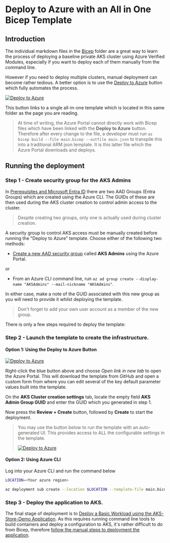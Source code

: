 # Deploy to Azure with an All in One Bicep Template

## Introduction

The individual markdown files in the [Bicep](..) folder are a great way to learn the process of deploying a baseline private AKS cluster using Azure Verified Modules, especially if you want to deploy each of them manually from the command line.

However if you need to deploy multiple clusters, manual deployment can become rather tedious. A better option is to use the [Deploy to Azure](https://learn.microsoft.com/en-us/azure/azure-resource-manager/templates/deploy-to-azure-button) button which fully automates the process.

[![Deploy to Azure](https://aka.ms/deploytoazurebutton)](https://portal.azure.com/#view/Microsoft_Azure_CreateUIDef/CustomDeploymentBlade/uri/https%3A%2F%2Fraw.githubusercontent.com%2FAzure%2FAKS-Landing-Zone-Accelerator%2Fmain%2FScenarios%2FAKS-Secure-Baseline-PrivateCluster%2FBicep%2FAll-in-One-Bicep%2Fmain.json/uiFormDefinitionUri/https%3A%2F%2Fraw.githubusercontent.com%2FAzure%2FAKS-Landing-Zone-Accelerator%2Fmain%2FScenarios%2FAKS-Secure-Baseline-PrivateCluster%2FBicep%2FAll-in-One-Bicep%2Fmain.portal.ui.json)

This button links to a single all-in-one template which is located in this same folder as the page you are reading.

> At time of writing, the Azure Portal cannot directly work with Bicep files which have been linked with the **Deploy to Azure** button. Therefore after every change to the file, a developer must run `az bicep build --file main.bicep --outfile main.json` to transpile this into a traditional ARM json template. It is this latter file which the Azure Portal downloads and deploys.

## Running the deployment

### Step 1 - Create security group for the AKS Admins

In [Prerequisites and Microsoft Entra ID](../02-eid.md) there are two AAD Groups (Entra Groups) which are created using the Azure CLI. The GUIDs of these are then used during the AKS cluster creation to control admin access to the cluster.

> Despite creating two groups, only one is actually used during cluster creation.

A security group to control AKS access must be manually created before running the "Deploy to Azure" template. Choose either of the following two methods:

* [Create a new AAD security group](https://learn.microsoft.com/en-us/entra/fundamentals/how-to-manage-groups) called **AKS Admins** using the Azure Portal.

or

* From an Azure CLI command line, run `az ad group create --display-name "AKSAdmins" --mail-nickname "AKSAdmins"`.

In either case, make a note of the GUID associated with this new group as you will need to provide it whilst deploying the template.

> Don't forget to add your own user account as a member of the new group.

There is only a few steps required to deploy the template:

### Step 2 - Launch the template to create the infrastructure.

#### Option 1: Using the Deploy to Azure Button

[![Deploy to Azure](https://aka.ms/deploytoazurebutton)](https://portal.azure.com/#view/Microsoft_Azure_CreateUIDef/CustomDeploymentBlade/uri/https%3A%2F%2Fraw.githubusercontent.com%2FAzure%2FAKS-Landing-Zone-Accelerator%2Fmain%2FScenarios%2FAKS-Secure-Baseline-PrivateCluster%2FBicep%2FAll-in-One-Bicep%2Fmain.json/uiFormDefinitionUri/https%3A%2F%2Fraw.githubusercontent.com%2FAzure%2FAKS-Landing-Zone-Accelerator%2Fmain%2FScenarios%2FAKS-Secure-Baseline-PrivateCluster%2FBicep%2FAll-in-One-Bicep%2Fmain.portal.ui.json)

Right-click the blue button above and choose *Open link in new tab* to open the Azure Portal. This will download the template from GitHub and open a custom form from where you can edit several of the key default parameter values built into the template.

On the **AKS Cluster creation settings** tab, locate the empty field **AKS Admin Group GUID** and enter the GUID which you generated in step 1.

Now press the **Review + Create** button, followed by **Create** to start the deployment.

> You may use the button below to run the template with an auto-generated UI. This provides access to ALL the configurable settings in the template.
>
> [![Deploy to Azure](https://aka.ms/deploytoazurebutton)](https://portal.azure.com/#create/Microsoft.Template/uri/https%3A%2F%2Fraw.githubusercontent.com%2FAzure%2FAKS-Landing-Zone-Accelerator%2Fmain%2FScenarios%2FAKS-Secure-Baseline-PrivateCluster%2FBicep%2FAll-in-One-Bicep%2Fmain.json)

#### Option 2: Using Azure CLI

Log into your Azure CLI and run the command below

```bash
LOCATION=<Your azure region>
```

```bash
az deployment sub create --location $LOCATION --template-file main.bicep --parameters @main.json --name aksLZAAllInOne --parameters aksadminaccessprincipalId=<your Azure entra group principal id>
```

### Step 3 - Deploy the application to AKS.

The final stage of deployment is to [Deploy a Basic Workload using the AKS-Store-Demo Application](../07-workload.md). As this requires running command line tools to build containers and deploy a configuration to AKS, it's rather difficult to do from Bicep, therefore [follow the manual steps to deployment the application](../07-workload.md).
